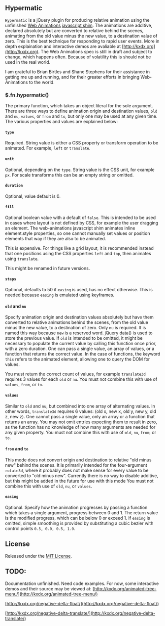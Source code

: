 ## Hypermatic

`Hypermatic` is a jQuery plugin for producing relative animation using the unfinished [Web Animations](http://www.w3.org/TR/web-animations/) [javascript shim](https://github.com/web-animations/web-animations-js).
The animations are additive, declared absolutely but are converted to relative behind the scenes,
animating from the old value minus the new value, to a destination value of zero.
This is the best technique for responding to rapid user events.
More in depth explaination and interactive demos are avaliable at [http://kxdx.org](http://kxdx.org).
The Web Animations spec is still in draft and subject to change, which happens often. 
Because of volatility this is should not be used in the real world.

I am grateful to Brian Birtles and Shane Stephens for their assistance in getting me up and running, 
and for their greater efforts in bringing Web-Animations to the world.

### $.fn.hypermatic()

The primary function, which takes an object literal for the sole argument.
There are three ways to define animation origin and destination values,
`old` and `nu`, `values`, or `from` and `to`, but only one may be used at any given time.
The various properties and values are explained below:


#### `type`

Required.
String value is either a CSS property or transform operation to be animated.
For example, `left` or `translate`.

#### `unit`

Optional, depending on the `type`.
String value is the CSS unit, for example `px`.
For scale transforms this can be an empty string or omitted.

#### `duration`

Optional, value default is 0.

#### `fill`

Optional boolean value with a default of `false`.
This is intended to be used in cases where layout is not defined by CSS,
for example the user dragging an element.
The web-animations javascript shim animates inline element.style properties,
so one cannot manually set values or position elements that way if they are also to be animated.

This is expensive. For things like a grid layout, 
it is recommended instead that one positions using the CSS properties `left` and `top`,
then animates using `translate`.

This might be renamed in future versions.

#### `steps`

Optional, defaults to 50 if `easing` is used, has no effect otherwise. This is needed because `easing` is emulated using keyframes.

#### `old` and `nu`

Specify animation origin and destination values absolutely but have them converted to relative animations behind the scenes,
from the old value minus the new value, to a destination of zero.
Only `nu` is required. It is named this way because `new` is a reserved word.
jQuery data() is used to store the previous value.
If `old` is intended to be omitted, 
it might be necessary to populate the current value by calling this function once prior,
with a zero duration.
One can pass a single value, an array of values, 
or a function that returns the correct value.
In the case of functions, the keyword `this` refers to the animated element,
allowing one to query the DOM for values.

You must return the correct count of values, 
for example `translate3d` requires 3 values for each `old` or `nu`.
You must not combine this with use of `values`, `from`, or `to`.

#### `values`

Similar to `old` and `nu`, but combined into one array of alternating values.
In other words, `translate3d` requires 6 values: (old x, new x, old y, new y, old z, new z).
One cannot pass a single value, only an array or a function that returns an array.
You may not omit entries expecting them to result in zero, 
as the function has no knowledge of how many arguments are needed for any given property.
You must not combine this with use of `old`, `nu`, `from`, or `to`.

#### `from` and `to`

This mode does not convert origin and destination to relative "old minus new" behind the scenes.
It is primarily intended for the four-argument `rotate3d`, 
where it probably does not make sense for every value to be converted to "old minus new".
Currently there is no way to disable additive, 
but this might be added in the future for use with this mode
You must not combine this with use of `old`, `nu`, or `values`.

#### `easing`

Optional. Specify how the animation progresses by passing a function which takes a single argument,
progress between 0 and 1.
The return value is the modified progress, which can be below 0 or exceed 1.
If `easing` is omitted, 
simple smoothing is provided by substituting a cubic bezier with control points `0.5, 0.0, 0.5, 1.0`.


## License

Released under the [MIT License](http://opensource.org/licenses/MIT).

## TODO:

Documentation unfinished.
Need code examples.
For now, some interactive demos and their source may be viewed at:
[http://kxdx.org/animated-tree-menu/](http://kxdx.org/animated-tree-menu/)

[http://kxdx.org/negative-delta-float/](http://kxdx.org/negative-delta-float/)

[http://kxdx.org/negative-delta-translate/](http://kxdx.org/negative-delta-translate/)
